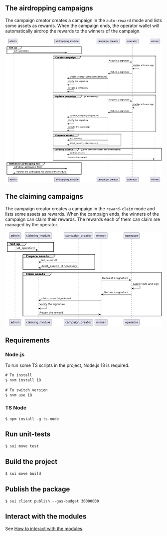 ## The airdropping campaigns

The campaign creator creates a campaign in the `auto-reward` mode and lists some assets as rewards. When the campaign ends, the operator wallet will automatically airdrop the rewards to the winners of the campaign.

![airdrop-flow](./diagrams/airdrop.png)

## The claiming campaigns

The campaign creator creates a campaign in the `reward-claim` mode and lists some assets as rewards. When the campaign ends, the winners of the campaign can claim their rewards. The rewards each of them can claim are managed by the operator.

![airdrop-flow](./diagrams/claim.png)

## Requirements

### Node.js

To run some TS scripts in the project, Node.js 18 is required.

```shell
# To install
$ nvm install 18

# To switch version
$ nvm use 18
```

### TS Node

```shell
$ npm install -g ts-node
```

## Run unit-tests

```shell
$ sui move test
```

## Build the project

```shell
$ sui move build
```

## Publish the package

```shell
$ sui client publish --gas-budget 30000000
```

## Interact with the modules

See [How to interact with the modules](./scripts/README.md).